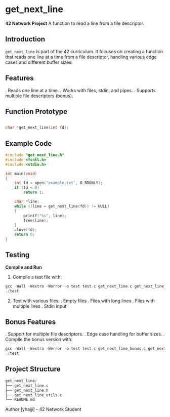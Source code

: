 # get_next_line
**42 Network Project**
A function to read a line from a file descriptor.

## Introduction
`get_next_line` is part of the 42 curriculum. It focuses on creating a function that reads one line at a time from a file descriptor, handling various edge cases and different buffer sizes.

## Features
. Reads one line at a time.
. Works with files, stdin, and pipes.
. Supports multiple file descriptors (bonus).

## Function Prototype
```c

char *get_next_line(int fd);
```


## Example Code
```c
#include "get_next_line.h"
#include <fcntl.h>
#include <stdio.h>

int main(void)
{
    int fd = open("example.txt", O_RDONLY);
    if (fd < 0)
        return 1;

    char *line;
    while ((line = get_next_line(fd)) != NULL)
    {
        printf("%s", line);
        free(line);
    }
    close(fd);
    return 0;
}
```
## Testing
**Compile and Run**
 1. Compile a test file with:
```c
gcc -Wall -Wextra -Werror -o test test.c get_next_line.c get_next_line_utils.c
./test
```
2. Test with various files:
. Empty files
. Files with long lines
. Files with multiple lines
. Stdin input
## Bonus Features
. Support for multiple file descriptors.
. Edge case handling for buffer sizes.
. Compile the bonus version with:
```c
gcc -Wall -Wextra -Werror -o test test.c get_next_line_bonus.c get_next_line_utils_bonus.c
./test
```
## Project Structure
```c
get_next_line/
├── get_next_line.c
├── get_next_line.h
├── get_next_line_utils.c
└── README.md
```
Author
[yhajji] - 42 Network Student

